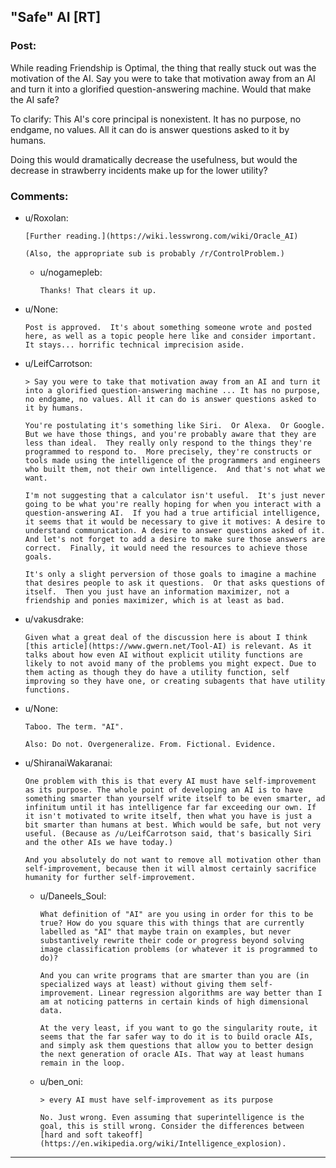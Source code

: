 ## "Safe" AI [RT]

### Post:

While reading Friendship is Optimal, the thing that really stuck out was the motivation of the AI. Say you were to take that motivation away from an AI and turn it into a glorified question-answering machine. Would that make the AI safe?

To clarify: This AI's core principal is nonexistent. It has no purpose, no endgame, no values. All it can do is answer questions asked to it by humans.

Doing this would dramatically decrease the usefulness, but would the decrease in strawberry incidents make up for the lower utility?

### Comments:

- u/Roxolan:
  ```
  [Further reading.](https://wiki.lesswrong.com/wiki/Oracle_AI)

  (Also, the appropriate sub is probably /r/ControlProblem.)
  ```

  - u/nogamepleb:
    ```
    Thanks! That clears it up.
    ```

- u/None:
  ```
  Post is approved.  It's about something someone wrote and posted here, as well as a topic people here like and consider important.  It stays... horrific technical imprecision aside.
  ```

- u/LeifCarrotson:
  ```
  > Say you were to take that motivation away from an AI and turn it into a glorified question-answering machine ... It has no purpose, no endgame, no values. All it can do is answer questions asked to it by humans.

  You're postulating it's something like Siri.  Or Alexa.  Or Google.  But we have those things, and you're probably aware that they are less than ideal.  They really only respond to the things they're programmed to respond to.  More precisely, they're constructs or tools made using the intelligence of the programmers and engineers who built them, not their own intelligence.  And that's not what we want.

  I'm not suggesting that a calculator isn't useful.  It's just never going to be what you're really hoping for when you interact with a question-answering AI.  If you had a true artificial intelligence, it seems that it would be necessary to give it motives: A desire to understand communication. A desire to answer questions asked of it. And let's not forget to add a desire to make sure those answers are correct.  Finally, it would need the resources to achieve those goals.

  It's only a slight perversion of those goals to imagine a machine that desires people to ask it questions.  Or that asks questions of itself.  Then you just have an information maximizer, not a friendship and ponies maximizer, which is at least as bad.
  ```

- u/vakusdrake:
  ```
  Given what a great deal of the discussion here is about I think [this article](https://www.gwern.net/Tool-AI) is relevant. As it talks about how even AI without explicit utility functions are likely to not avoid many of the problems you might expect. Due to them acting as though they do have a utility function, self improving so they have one, or creating subagents that have utility functions.
  ```

- u/None:
  ```
  Taboo. The term. "AI".

  Also: Do not. Overgeneralize. From. Fictional. Evidence.
  ```

- u/ShiranaiWakaranai:
  ```
  One problem with this is that every AI must have self-improvement as its purpose. The whole point of developing an AI is to have something smarter than yourself write itself to be even smarter, ad infinitum until it has intelligence far far exceeding our own. If it isn't motivated to write itself, then what you have is just a bit smarter than humans at best. Which would be safe, but not very useful. (Because as /u/LeifCarrotson said, that's basically Siri and the other AIs we have today.)

  And you absolutely do not want to remove all motivation other than self-improvement, because then it will almost certainly sacrifice humanity for further self-improvement.
  ```

  - u/Daneels_Soul:
    ```
    What definition of "AI" are you using in order for this to be true? How do you square this with things that are currently labelled as "AI" that maybe train on examples, but never substantively rewrite their code or progress beyond solving image classification problems (or whatever it is programmed to do)?

    And you can write programs that are smarter than you are (in specialized ways at least) without giving them self-improvement. Linear regression algorithms are way better than I am at noticing patterns in certain kinds of high dimensional data.

    At the very least, if you want to go the singularity route, it seems that the far safer way to do it is to build oracle AIs, and simply ask them questions that allow you to better design the next generation of oracle AIs. That way at least humans remain in the loop.
    ```

  - u/ben_oni:
    ```
    > every AI must have self-improvement as its purpose

    No. Just wrong. Even assuming that superintelligence is the goal, this is still wrong. Consider the differences between [hard and soft takeoff](https://en.wikipedia.org/wiki/Intelligence_explosion).
    ```

---

